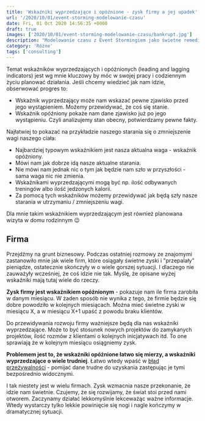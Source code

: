 ```yaml
---
title: 'Wskaźniki wyprzedzające i opóźnione - zysk firmy a jej upadek'
url: '/2020/10/01/event-storming-modelowanie-czasu'
date: Fri, 01 Oct 2020 14:56:35 +0000
draft: true
images: ['2020/10/01/event-storming-modelowanie-czasu/bankrupt.jpg']
description: "Modelowanie czasu z Event Stormingiem jako świetne remedium na dziury w makietach"
category: 'Różne'
tags: ['consulting']
---
```

Temat wskaźników wyprzedzających i opóźnionych (leading and lagging indicators) jest wg mnie kluczowy by móc w swojej pracy i codziennym życiu planować działania. Jeśli chcemy wiedzieć jak nam idzie, obserwować progres to:
- Wskaźnik wyprzedzający może nam wskazać pewne zjawisko przed jego wystąpieniem. Możemy przewidywać, że coś się stanie.
- Wskaźnik opóźniony pokaże nam dane zjawisko już po jego wystąpieniu. Czyli analizujemy stan obecny, potwierdzamy pewne fakty.

Najłatwiej to pokazać na przykładzie naszego starania się o zmniejszenie wagi naszego ciała:

- Najbardziej typowym wskaźnikiem jest nasza aktualna waga - wskaźnik opóźniony.
- Mówi nam jak dobrze idą nasze aktualne starania.
- Nie mówi nam jednak nic o tym jak będzie nam szło w przyszłości - sama waga nic nie zmienia.
- Wskaźnikami wyprzedzającymi mogą być np. ilość odbywanych treningów albo ilość jedzonych kalorii.
- Za pomocą tych wskaźników możemy przewidywać jak będą szły nasze starania w utrzymaniu / zmniejszeniu wagi. 
	
Dla mnie takim wskaźnikiem wyprzedzającym jest również planowana wizyta w domu rodzinnym 😉

## Firma

Przejdźmy na grunt biznesowy. Podczas ostatniej rozmowy ze znajomymi zastanowiło mnie jak wiele firm, które osiągały świetne zyski i "przepalały" pieniądze, ostatecznie skończyły w o wiele gorszej sytuacji. I dlaczego nie zauważyły wcześniej, że coś idzie nie tak. Myślę, że opisane wyżej wskaźniki mają tutaj wiele do rzeczy.

**Zysk firmy jest wskaźnikiem opóźnionym** - pokazuje nam ile firma zarobiła w danym miesiącu. W żaden sposób nie wynika z tego, że firmie będzie się dobre powodziło w kolejnych miesiącach. Można mieć świetne zyski w miesiącu X, a w miesiącu X+1 upaść z powodu braku klientów.

Do przewidywania rozwoju firmy ważniejsze będą dla nas wskaźniki wyprzedzające. Może to być stosunek nowych projektów do zamykanych projektów, ilość rozmów z klientami o kolejnych inicjatywach itd. To one sprawiają że w kolejnym miesiącu osiągniemy zysk.

**Problemem jest to, że wskaźniki opóźnione łatwo się mierzy, a wskaźniki wyprzedzające o wiele trudniej**. Łatwo wtedy wpaść w [błąd przeżywalności](https://pl.wikipedia.org/wiki/B%C5%82%C4%85d_prze%C5%BCywalno%C5%9Bci) - pomijać dane trudne do uzyskania zastępując je tymi bezpośrednio widocznymi.

I tak niestety jest w wielu firmach. Zysk wzmacnia nasze przekonanie, że idzie nam świetnie. Czujemy, że się rozwijamy, że świat stoi przed nami otworem. Zaczynamy działać lekkomyślnie lekceważąc ważne informacje. Wtedy wystarczy tylko lekkie powinięcie się nogi i nagle kończymy w dramatycznej sytuacji.